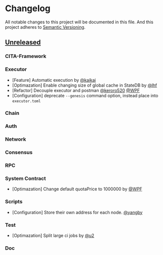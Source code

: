 # Changelog
All notable changes to this project will be documented in this file. And this project adheres to [Semantic Versioning](https://semver.org/spec/v2.0.0.html).

## [Unreleased]

### CITA-Framework

### Executor

- [Feature] Automatic execution by [@kaikai]
- [Optimazation] Enable changing size of global cache in StateDB by [@lhf]
- [Refactor] Decouple executor and postman [@keroro520] [@WPF]
- [Configuration] deprecate `--genesis` command option, instead place into `executor.toml`

### Chain

### Auth

### Network

### Consensus

### RPC

### System Contract

- [Optimazation] Change default quotaPrice to 1000000 by [@WPF]

### Scripts

- [Configuration] Store their own address for each node. [@yangby]

### Test

- [Optimazation] Split large ci jobs by [@u2]

### Doc

[Unreleased]: https://github.com/cryptape/cita/compare/v0.20...HEAD

[@driftluo]: https://github.com/driftluo
[@u2]: https://github.com/u2
[@yangby]: https://github.com/yangby-cryptape
[@kaikai]: https://github.com/kaikai1024
[@WPF]: https://github.com/ouwenkg
[@zhiwei]: https://github.com/rink1969
[@zhouyun-zoe]: https://github.com/zhouyun-zoe
[@lhf]: https://github.com/EighteenZi
[@keroro520]: https://github.com/keroro520
